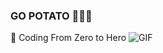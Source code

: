 ### GO POTATO 🌼🥔✨

🌱 Coding From Zero to Hero 
![GIF](https://2.gall-gif.com/hygall/files/attach/images/82/557/552/189/1786b119778bb1ca718047c3a20e7285.gif)
